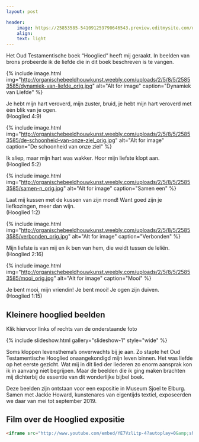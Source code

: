 ```yaml
---
layout: post

header:
    image: https://25853585-541091259790646543.preview.editmysite.com/uploads/2/5/8/5/25853585/verbonden_orig.jpg
    align:
    text: light
---
```

Het Oud Testamentische boek “Hooglied” heeft mij geraakt. In beelden van brons probeerde ik de liefde die in dit boek beschreven is te vangen.  

{% include image.html img="http://organischebeeldhouwkunst.weebly.com/uploads/2/5/8/5/25853585/dynamiek-van-liefde_orig.jpg" alt="Alt for image" caption="Dynamiek van Liefde" %}

Je hebt mijn hart veroverd, mijn zuster, bruid,
je hebt mijn hart veroverd met één blik van je ogen.   
(Hooglied 4:9)

{% include image.html img="http://organischebeeldhouwkunst.weebly.com/uploads/2/5/8/5/25853585/de-schoonheid-van-onze-ziel_orig.jpg" alt="Alt for image" caption="De schoonheid van onze ziel" %}

Ik sliep, maar mijn hart was wakker.
Hoor mijn liefste klopt aan.   
(Hooglied 5:2)

{% include image.html img="http://organischebeeldhouwkunst.weebly.com/uploads/2/5/8/5/25853585/samen-n_orig.jpg" alt="Alt for image" caption="Samen een" %}

Laat mij kussen met de kussen van zijn mond!
Want goed zijn je liefkozingen, meer dan wijn.   
(Hooglied 1:2)

{% include image.html img="http://organischebeeldhouwkunst.weebly.com/uploads/2/5/8/5/25853585/verbonden_orig.jpg" alt="Alt for image" caption="Verbonden" %}

Mijn liefste is van mij en ik ben van hem,
die weidt tussen de leliën.   
(Hooglied 2:16)

{% include image.html img="http://organischebeeldhouwkunst.weebly.com/uploads/2/5/8/5/25853585/mooi_orig.jpg" alt="Alt for image" caption="Mooi" %}

Je bent mooi, mijn vriendin!
Je bent mooi! Je ogen zijn duiven.   
(Hooglied 1:15)



## Kleinere hooglied beelden
Klik hiervoor links of rechts van de onderstaande foto

{% include slideshow.html gallery="slideshow-1" style="wide" %}

Soms kloppen levensthema’s onverwachts bij je aan. Zo stapte het Oud Testamentische Hooglied onaangekondigd mijn leven binnen.  Het was liefde op het eerste gezicht. Wat mij in dit lied der liederen zo enorm aansprak kon ik in aanvang niet begrijpen. Maar de beelden die ik ging maken brachten mij dichterbij de essentie van dit wonderlijke bijbel boek.

Deze beelden zijn ontstaan voor een expositie in Museum Sjoel te Elburg. Samen met Jackie Howard, kunstenares van eigentijds textiel, exposeerden we daar van mei tot september 2019.


## Film over de Hooglied expositie

```html
<iframe src="http://www.youtube.com/embed/YE7VzlLtp-4?autoplay=0&amp;showinfo=0&amp;rel=0&amp;modestbranding=1&amp;playsinline=1" width="600" height="340" frameborder="0" allowfullscreen uk-responsive uk-video="automute: true"></iframe>
```
